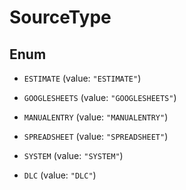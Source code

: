 
# SourceType

## Enum


* `ESTIMATE` (value: `"ESTIMATE"`)

* `GOOGLESHEETS` (value: `"GOOGLESHEETS"`)

* `MANUALENTRY` (value: `"MANUALENTRY"`)

* `SPREADSHEET` (value: `"SPREADSHEET"`)

* `SYSTEM` (value: `"SYSTEM"`)

* `DLC` (value: `"DLC"`)



